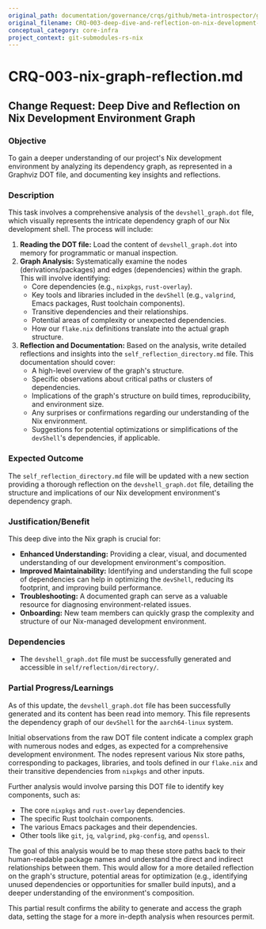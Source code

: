 ```yaml
---
original_path: documentation/governance/crqs/github/meta-introspector/git-submodules-rs-nix/docs/crq_standardized/CRQ-003-deep-dive-and-reflection-on-nix-development-environment-graph.md
original_filename: CRQ-003-deep-dive-and-reflection-on-nix-development-environment-graph.md
conceptual_category: core-infra
project_context: git-submodules-rs-nix
---
```


# CRQ-003-nix-graph-reflection.md

## Change Request: Deep Dive and Reflection on Nix Development Environment Graph

### Objective

To gain a deeper understanding of our project's Nix development environment by analyzing its dependency graph, as represented in a Graphviz DOT file, and documenting key insights and reflections.

### Description

This task involves a comprehensive analysis of the `devshell_graph.dot` file, which visually represents the intricate dependency graph of our Nix development shell. The process will include:

1.  **Reading the DOT file:** Load the content of `devshell_graph.dot` into memory for programmatic or manual inspection.
2.  **Graph Analysis:** Systematically examine the nodes (derivations/packages) and edges (dependencies) within the graph. This will involve identifying:
    *   Core dependencies (e.g., `nixpkgs`, `rust-overlay`).
    *   Key tools and libraries included in the `devShell` (e.g., `valgrind`, Emacs packages, Rust toolchain components).
    *   Transitive dependencies and their relationships.
    *   Potential areas of complexity or unexpected dependencies.
    *   How our `flake.nix` definitions translate into the actual graph structure.
3.  **Reflection and Documentation:** Based on the analysis, write detailed reflections and insights into the `self_reflection_directory.md` file. This documentation should cover:
    *   A high-level overview of the graph's structure.
    *   Specific observations about critical paths or clusters of dependencies.
    *   Implications of the graph's structure on build times, reproducibility, and environment size.
    *   Any surprises or confirmations regarding our understanding of the Nix environment.
    *   Suggestions for potential optimizations or simplifications of the `devShell`'s dependencies, if applicable.

### Expected Outcome

The `self_reflection_directory.md` file will be updated with a new section providing a thorough reflection on the `devshell_graph.dot` file, detailing the structure and implications of our Nix development environment's dependency graph.

### Justification/Benefit

This deep dive into the Nix graph is crucial for:

*   **Enhanced Understanding:** Providing a clear, visual, and documented understanding of our development environment's composition.
*   **Improved Maintainability:** Identifying and understanding the full scope of dependencies can help in optimizing the `devShell`, reducing its footprint, and improving build performance.
*   **Troubleshooting:** A documented graph can serve as a valuable resource for diagnosing environment-related issues.
*   **Onboarding:** New team members can quickly grasp the complexity and structure of our Nix-managed development environment.

### Dependencies

*   The `devshell_graph.dot` file must be successfully generated and accessible in `self/reflection/directory/`.

### Partial Progress/Learnings

As of this update, the `devshell_graph.dot` file has been successfully generated and its content has been read into memory. This file represents the dependency graph of our `devShell` for the `aarch64-linux` system.

Initial observations from the raw DOT file content indicate a complex graph with numerous nodes and edges, as expected for a comprehensive development environment. The nodes represent various Nix store paths, corresponding to packages, libraries, and tools defined in our `flake.nix` and their transitive dependencies from `nixpkgs` and other inputs.

Further analysis would involve parsing this DOT file to identify key components, such as:
*   The core `nixpkgs` and `rust-overlay` dependencies.
*   The specific Rust toolchain components.
*   The various Emacs packages and their dependencies.
*   Other tools like `git`, `jq`, `valgrind`, `pkg-config`, and `openssl`.

The goal of this analysis would be to map these store paths back to their human-readable package names and understand the direct and indirect relationships between them. This would allow for a more detailed reflection on the graph's structure, potential areas for optimization (e.g., identifying unused dependencies or opportunities for smaller build inputs), and a deeper understanding of the environment's composition.

This partial result confirms the ability to generate and access the graph data, setting the stage for a more in-depth analysis when resources permit.
